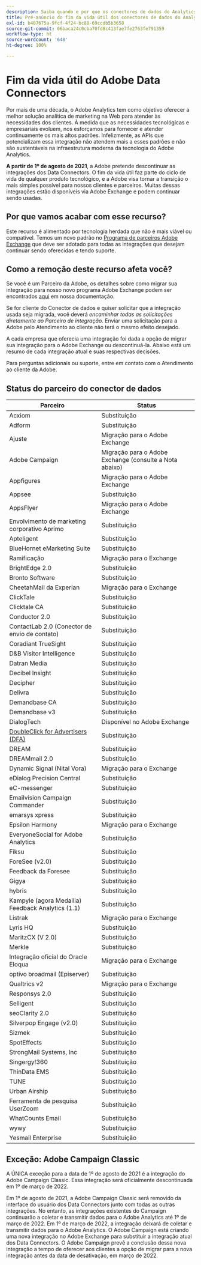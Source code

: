 ```yaml
---
description: Saiba quando e por que os conectores de dados do Analytics serão encerrados.
title: Pré-anúncio do fim da vida útil dos conectores de dados do Analytics
exl-id: b407675a-9fcf-4f24-bc88-69ccdb5b3658
source-git-commit: 06baca24c0cba70fd8c413fae7fe2763fe791359
workflow-type: ht
source-wordcount: '648'
ht-degree: 100%

---
```


# Fim da vida útil do Adobe Data Connectors

Por mais de uma década, o Adobe Analytics tem como objetivo oferecer a melhor solução analítica de marketing na Web para atender às necessidades dos clientes. À medida que as necessidades tecnológicas e empresariais evoluem, nos esforçamos para fornecer e atender continuamente os mais altos padrões.  Infelizmente, as APIs que potencializam essa integração não atendem mais a esses padrões e não são sustentáveis na infraestrutura moderna da tecnologia do Adobe Analytics.

**A partir de 1º de agosto de 2021**, a Adobe pretende descontinuar as integrações dos Data Connectors. O fim da vida útil faz parte do ciclo de vida de qualquer produto tecnológico, e a Adobe visa tornar a transição o mais simples possível para nossos clientes e parceiros. Muitas dessas integrações estão disponíveis via Adobe Exchange e podem continuar sendo usadas.

## Por que vamos acabar com esse recurso?

Este recurso é alimentado por tecnologia herdada que não é mais viável ou compatível. Temos um novo padrão no [Programa de parceiros Adobe Exchange](https://partners.adobe.com/exchangeprogram/experiencecloud) que deve ser adotado para todas as integrações que desejam continuar sendo oferecidas e tendo suporte.

## Como a remoção deste recurso afeta você?

Se você é um Parceiro da Adobe, os detalhes sobre como migrar sua integração para nosso novo programa Adobe Exchange podem ser encontrados [aqui](https://adobeexchangeec.zendesk.com/hc/en-us/articles/360003867071-Adobe-Analytics-Integration-Tools) em nossa documentação.

Se for cliente do Conector de dados e quiser solicitar que a integração usada seja migrada, você deverá *encaminhar todas as solicitações diretamente ao Parceiro de integração*. Enviar uma solicitação para a Adobe pelo Atendimento ao cliente não terá o mesmo efeito desejado.

A cada empresa que oferecia uma integração foi dada a opção de migrar sua integração para o Adobe Exchange ou descontinuá-la. Abaixo está um resumo de cada integração atual e suas respectivas decisões.

Para perguntas adicionais ou suporte, entre em contato com o Atendimento ao cliente da Adobe.

## Status do parceiro do conector de dados

| Parceiro | Status |
| --- | --- |
| Acxiom | Substituição |
| Adform | Substituição |
| Ajuste | Migração para o Adobe Exchange |
| Adobe Campaign | Migração para o Adobe Exchange (consulte a Nota abaixo) |
| Appfigures | Migração para o Adobe Exchange |
| Appsee | Substituição |
| AppsFlyer | Migração para o Adobe Exchange |
| Envolvimento de marketing corporativo Aprimo | Substituição |
| Apteligent | Substituição |
| BlueHornet eMarketing Suite | Substituição |
| Ramificação | Migração para o Exchange |
| BrightEdge 2.0 | Substituição |
| Bronto Software | Substituição |
| CheetahMail da Experian | Migração para o Exchange |
| ClickTale | Substituição |
| Clicktale CA | Substituição |
| Conductor 2.0 | Substituição |
| ContactLab 2.0 (Conector de envio de contato) | Substituição |
| Coradiant TrueSight | Substituição |
| D&amp;B Visitor Intelligence | Substituição |
| Datran Media | Substituição |
| Decibel Insight | Substituição |
| Decipher | Substituição |
| Delivra | Substituição |
| Demandbase CA | Substituição |
| Demandbase v3 | Substituição |
| DialogTech | Disponível no Adobe Exchange |
| [DoubleClick for Advertisers (DFA)](/help/import/data-connectors/dfa-data-connector-analytics/dfa-eol.md) | Substituição |
| DREAM | Substituição |
| DREAMmail 2.0 | Substituição |
| Dynamic Signal (Nital Vora) | Migração para o Exchange |
| eDialog Precision Central | Substituição |
| eC-messenger | Substituição |
| Emailvision Campaign Commander | Substituição |
| emarsys xpress | Substituição |
| Epsilon Harmony | Migração para o Exchange |
| EveryoneSocial for Adobe Analytics | Substituição |
| Fiksu | Substituição |
| ForeSee (v2.0) | Substituição |
| Feedback da Foresee | Substituição |
| Gigya | Substituição |
| hybris | Substituição |
| Kampyle (agora Medallia) Feedback Analytics (1.1) | Substituição |
| Listrak | Migração para o Exchange |
| Lyris HQ | Substituição |
| MaritzCX (V 2.0) | Substituição |
| Merkle | Substituição |
| Integração oficial do Oracle Eloqua | Migração para o Exchange |
| optivo broadmail (Episerver) | Substituição |
| Qualtrics v2 | Migração para o Exchange |
| Responsys 2.0 | Substituição |
| Selligent | Substituição |
| seoClarity 2.0 | Substituição |
| Silverpop Engage (v2.0) | Substituição |
| Sizmek | Substituição |
| SpotEffects | Substituição |
| StrongMail Systems, Inc | Substituição |
| Singergy!360 | Substituição |
| ThinData EMS | Substituição |
| TUNE | Substituição |
| Urban Airship | Substituição |
| Ferramenta de pesquisa UserZoom | Substituição |
| WhatCounts Email | Substituição |
| wywy | Substituição |
| Yesmail Enterprise | Substituição |

## Exceção: Adobe Campaign Classic

A ÚNICA exceção para a data de 1º de agosto de 2021 é a integração do Adobe Campaign Classic. Essa integração será oficialmente descontinuada em 1º de março de 2022.

Em 1º de agosto de 2021, a Adobe Campaign Classic será removido da interface do usuário dos Data Connectors junto com todas as outras integrações. No entanto, as integrações existentes do Campaign continuarão a coletar e transmitir dados para o Adobe Analytics até 1º de março de 2022. Em 1º de março de 2022, a integração deixará de coletar e transmitir dados para o Adobe Analytics. O Adobe Campaign está criando uma nova integração no Adobe Exchange para substituir a integração atual dos Data Connectors. O Adobe Campaign prevê a conclusão dessa nova integração a tempo de oferecer aos clientes a opção de migrar para a nova integração antes da data de desativação, em março de 2022.